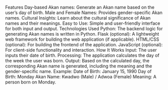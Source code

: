 Features
Day-based Akan names: Generate an Akan name based on the user’s day of birth.
Male and Female Names: Provides gender-specific Akan names.
Cultural Insights: Learn about the cultural significance of Akan names and their meanings.
Easy to Use: Simple and user-friendly interface for both input and output.
Technologies Used
Python: The backend logic for generating Akan names is written in Python.
Flask (optional): A lightweight web framework for building the web application (if applicable).
HTML/CSS (optional): For building the frontend of the application.
JavaScript (optional): For client-side functionality and interaction.
How It Works
Input: The user inputs their date of birth.
Processing: The application calculates the day of the week the user was born.
Output: Based on the calculated day, the corresponding Akan name is generated, including the meaning and the gender-specific name.
Example:
Date of Birth: January 15, 1990
Day of Birth: Monday
Akan Name: Kwadwo (Male) / Adwoa (Female)
Meaning: A person born on Monday.
